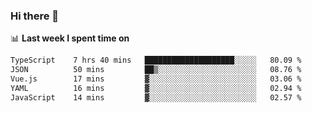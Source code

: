 ### Hi there 👋

<!--
**DBvc/DBvc** is a ✨ _special_ ✨ repository because its `README.md` (this file) appears on your GitHub profile.

Here are some ideas to get you started:

- 🔭 I’m currently working on ...
- 🌱 I’m currently learning ...
- 👯 I’m looking to collaborate on ...
- 🤔 I’m looking for help with ...
- 💬 Ask me about ...
- 📫 How to reach me: ...
- 😄 Pronouns: ...
- ⚡ Fun fact: ...
-->

📊 **Last week I spent time on**
<!--START_SECTION:waka-->

```txt
TypeScript    7 hrs 40 mins   ████████████████████░░░░░   80.09 %
JSON          50 mins         ██▒░░░░░░░░░░░░░░░░░░░░░░   08.76 %
Vue.js        17 mins         ▓░░░░░░░░░░░░░░░░░░░░░░░░   03.06 %
YAML          16 mins         ▓░░░░░░░░░░░░░░░░░░░░░░░░   02.94 %
JavaScript    14 mins         ▓░░░░░░░░░░░░░░░░░░░░░░░░   02.57 %
```

<!--END_SECTION:waka-->
